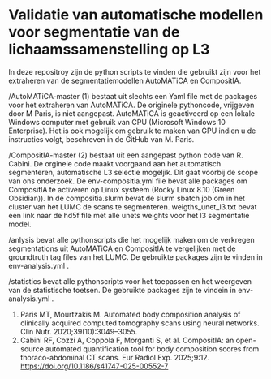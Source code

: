 # Validatie van automatische modellen voor segmentatie van de lichaamssamenstelling op L3
In deze repositroy zijn de python scripts te vinden die gebruikt zijn voor het extraheren van de segmentatiemodellen AutoMATiCA en CompositIA. 

/AutoMATiCA-master (1) bestaat uit slechts een Yaml file met de packages voor het extraheren van AutoMATiCA. De originele pythoncode, vrijgeven door M Paris, is niet aangepast. AutoMATiCA is geactiveerd op een lokale Windows computer met gebruik van CPU (Microsoft Windows 10 Enterprise). Het is ook mogelijk om gebruik te maken van GPU indien u de instructies volgt, beschreven in de GitHub van M. Paris.

/CompositIA-master (2) bestaat uit een aangepast python code van R. Cabini. De orginele code maakt voorgaand aan het automatisch segmenteren, automatische L3 selectie mogeljik. Dit gaat voorbij de scope van ons onderzoek. De env-compositia.yml file bevat alle packages om CompositIA te activeren op Linux systeem (Rocky Linux 8.10 (Green Obsidian)). In de compositia.slurm bevat de slurm sbatch job om in het cluster van het LUMC de scans te segmenteren. weigths_unet_l3.txt bevat een link naar de hd5f file met alle unets weights voor het l3 segmentatie model.

/anlysis bevat alle pythonscripts die het mogelijk maken om de verkregen segmentations uit AutoMATiCA en CompositIA te vergelijken met de groundtruth tag files van het LUMC. De gebruikte packages zijn te vinden in env-analysis.yml .

/statistics bevat alle pythonscripts voor het toepassen en het weergeven van de statistische toetsen. De gebruikte packages zijn te vindein in env-analysis.yml .






1. Paris MT, Mourtzakis M. Automated body composition analysis of clinically acquired computed tomography scans using neural networks. Clin Nutr. 2020;39(10):3049–3055.
2. Cabini RF, Cozzi A, Coppola F, Morganti S, et al. CompositIA: an open-source automated quantification tool for body composition scores from thoraco-abdominal CT scans. Eur Radiol Exp. 2025;9:12. https://doi.org/10.1186/s41747-025-00552-7
